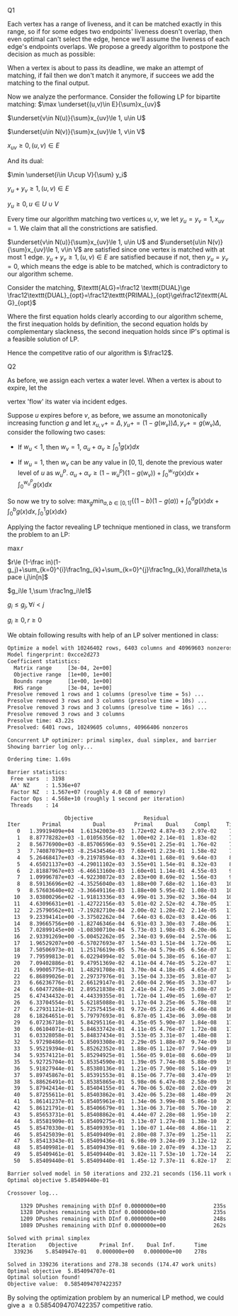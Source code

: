 Q1

Each vertex has a range of liveness, and it can be matched exactly in this range, so if for some edges two endpoints' liveness doesn't overlap, then even optimal can't select the edge, hence we'll assume the liveness of each edge's endpoints overlaps. We propose a greedy algorithm to postpone the decision as much as possible:

When a vertex is about to pass its deadline, we make an attempt of matching, if fail then we don't match it anymore, if succees we add the matching to the final output.

Now we analyze the performance. Consider the following LP for bipartite matching:
$\max \underset{(u,v)\in E}{\sum}x_{uv}$

$\underset{v\in N(u)}{\sum}x_{uv}\le 1, u\in U$

$\underset{u\in N(v)}{\sum}x_{uv}\le 1, v\in V$

$x_{uv}\ge 0, (u,v)\in E$

And its dual:

$\min \underset{i\in U\cup V}{\sum} y_i$

$y_u+y_v\ge 1,(u,v)\in E$

$y_u \ge 0, u\in U\cup V$

Every time our algorithm matching two vertices $u,v$, we let $y_u=y_v=1, x_{uv}=1$. We claim that all the constrictions are satisfied.

$\underset{v\in N(u)}{\sum}x_{uv}\le 1, u\in U$ and $\underset{u\in N(v)}{\sum}x_{uv}\le 1, v\in V$ are satisfied since one vertex is matched with at most 1 edge. $y_u+y_v\ge 1,(u,v)\in E$ are satisfied because if not, then $y_u=y_v=0$, which means the edge is able to be matched, which is contradictory to our algorithm scheme.

Consider the matching, $\texttt{ALG}=\frac12 \texttt{DUAL}\ge \frac12\texttt{DUAL}_{opt}=\frac12\texttt{PRIMAL}_{opt}\ge\frac12\texttt{ALG}_{opt}$

Where the first equation holds clearly according to our algorithm scheme, the first inequation holds by definition, the second equation holds by complementary slackness, the second inequation holds since IP's optimal is a feasible solution of LP.

Hence the competitve ratio of our algorithm is $\frac12$.

Q2

As before, we assign each vertex a water level. When a vertex is about to expire, let the

vertex 'flow' its water via incident edges.

Suppose $u$ expires before $v$, as before, we assume an monotonically increasing function $g$ and let $x_{u,v}+=\Delta,y_u+=(1-g(w_v))\Delta,y_v+=g(w_v)\Delta$, consider the following two cases:

- If $w_u<1$, then $w_v=1$, $\alpha_u+\alpha_v\ge \int_0^1 g(x)dx$

- If $w_u=1$, then $w_v$ can be any value in $[0,1]$, denote the previous water level of $u$ as $w^p_u$. $\alpha_u+\alpha_v\ge(1-w^p_u)(1-g(w_v))+\int_0^{w_v}g(x)dx+\int_0^{w_u^p}g(x)dx$

So now we try to solve:
$\max_{g}\min_{a,b\in[0,1]}\{(1-b)(1-g(a))+\int_0^ag(x)dx+\int_0^bg(x)dx,\int_0^1g(x)dx\}$

Applying the factor revealing LP technique mentioned in class, we transform the problem to an LP:

$\max r$

$r\le (1-\frac in)(1-g_j)+\sum_{k=0}^{i}\frac1ng_{k}+\sum_{k=0}^{j}\frac1ng_{k},\forall\theta,\space i,j\in[n]$

$g_i\le 1,\sum \frac1ng_i\le1$

$g_i\le g_j,\forall i< j$

$g_i\ge0, r\ge0$

We obtain following results with help of an LP solver mentioned in class:

```tex
Optimize a model with 10246402 rows, 6403 columns and 40969603 nonzeros
Model fingerprint: 0xcce2d273
Coefficient statistics:
  Matrix range     [3e-04, 2e+00]
  Objective range  [1e+00, 1e+00]
  Bounds range     [1e+00, 1e+00]
  RHS range        [3e-04, 1e+00]
Presolve removed 1 rows and 1 columns (presolve time = 5s) ...
Presolve removed 3 rows and 3 columns (presolve time = 10s) ...
Presolve removed 3 rows and 3 columns (presolve time = 16s) ...
Presolve removed 3 rows and 3 columns
Presolve time: 43.22s
Presolved: 6401 rows, 10249605 columns, 40966406 nonzeros

Concurrent LP optimizer: primal simplex, dual simplex, and barrier
Showing barrier log only...

Ordering time: 1.69s

Barrier statistics:
 Free vars  : 3198
 AA' NZ     : 1.536e+07
 Factor NZ  : 1.567e+07 (roughly 4.0 GB of memory)
 Factor Ops : 4.568e+10 (roughly 1 second per iteration)
 Threads    : 14

                  Objective                Residual
Iter       Primal          Dual         Primal    Dual     Compl     Time
   0   1.39919409e+04  1.61342003e-03  1.72e+02 4.87e-03  2.97e-02    70s
   1   8.87778282e+03 -1.01056356e-02  1.00e+02 2.14e-01  1.83e-02    73s
   2   8.56776900e+03 -8.85706596e-03  9.55e+01 2.25e-01  1.76e-02    76s
   3   7.74087079e+03 -8.25434546e-03  7.68e+01 2.23e-01  1.58e-02    79s
   4   5.26468417e+03 -9.21978594e-03  4.32e+01 1.68e-01  9.64e-03    83s
   5   4.65021137e+03 -4.29011102e-03  3.55e+01 1.54e-01  8.32e-03    87s
   6   2.81887967e+03 -6.46613160e-03  1.60e+01 1.14e-01  4.55e-03    90s
   7   1.09996787e+03 -4.92230872e-03  2.83e+00 8.69e-02  1.56e-03    96s
   8   8.59136696e+02 -4.35256040e-03  1.88e+00 7.68e-02  1.16e-03   101s
   9   8.57603640e+02 -3.36649116e-03  1.88e+00 5.95e-02  1.08e-03   104s
  10   3.03800296e+02 -1.91813336e-03  4.99e-01 3.39e-02  3.36e-04   107s
  11   4.63096631e+01 -1.42722156e-03  5.01e-02 2.52e-02  4.78e-05   110s
  12   2.25790562e+01 -7.19282710e-04  2.00e-02 1.28e-02  2.14e-05   113s
  13   9.23394141e+00 -3.37502262e-04  7.64e-03 6.02e-03  8.42e-06   116s
  14   8.39665756e+00 -1.82746346e-04  6.91e-03 3.30e-03  7.48e-06   118s
  15   7.02899145e+00 -1.08300710e-04  5.73e-03 1.98e-03  6.20e-06   121s
  16   2.93391269e+00 -5.00452262e-05  2.34e-03 9.69e-04  2.57e-06   124s
  17   1.96529207e+00 -6.57027693e-07  1.54e-03 1.51e-04  1.72e-06   126s
  18   7.50506973e-01  1.25176619e-05  5.76e-04 5.79e-05  6.56e-07   129s
  19   7.79599813e-01  6.02294994e-02  5.01e-04 5.38e-05  6.16e-07   132s
  20   7.09402886e-01  9.47951369e-02  4.11e-04 4.74e-05  5.22e-07   134s
  21   6.99005775e-01  1.48291708e-01  3.70e-04 4.18e-05  4.65e-07   137s
  22   6.86899026e-01  2.29737976e-01  3.15e-04 3.33e-05  3.81e-07   140s
  23   6.66236776e-01  2.66129147e-01  2.60e-04 2.96e-05  3.33e-07   143s
  24   6.60477268e-01  2.89521838e-01  2.41e-04 2.74e-05  3.08e-07   147s
  25   6.47434432e-01  4.44339355e-01  1.72e-04 1.49e-05  1.69e-07   152s
  26   6.33704554e-01  5.62185088e-01  1.17e-04 3.25e-06  5.78e-08   158s
  27   6.27931121e-01  5.72575415e-01  9.72e-05 2.21e-06  4.46e-08   164s
  28   6.18264651e-01  5.79797693e-01  6.87e-05 1.43e-06  3.09e-08   169s
  29   6.07236718e-01  5.84295116e-01  4.35e-05 5.90e-07  1.84e-08   173s
  30   6.06104071e-01  5.84633742e-01  4.11e-05 4.76e-07  1.72e-08   177s
  31   6.03328058e-01  5.84837434e-01  3.53e-05 3.31e-07  1.48e-08   179s
  32   5.97298486e-01  5.85093308e-01  2.29e-05 1.88e-07  9.74e-09   182s
  33   5.95219394e-01  5.85262352e-01  1.88e-05 1.12e-07  7.94e-09   185s
  34   5.93574121e-01  5.85294925e-01  1.56e-05 9.01e-08  6.60e-09   188s
  35   5.92725704e-01  5.85354590e-01  1.39e-05 7.74e-08  5.88e-09   190s
  36   5.91827944e-01  5.85380136e-01  1.21e-05 7.90e-08  5.14e-09   193s
  37   5.89745867e-01  5.85391553e-01  8.15e-06 7.77e-08  3.47e-09   196s
  38   5.88626491e-01  5.85385865e-01  5.98e-06 6.47e-08  2.58e-09   199s
  39   5.87942414e-01  5.85404155e-01  4.70e-06 5.02e-08  2.02e-09   201s
  40   5.87255611e-01  5.85403862e-01  3.42e-06 5.23e-08  1.48e-09   204s
  41   5.86141237e-01  5.85405961e-01  1.34e-06 3.99e-08  5.86e-10   207s
  42   5.86121791e-01  5.85406679e-01  1.31e-06 3.71e-08  5.70e-10   210s
  43   5.85653731e-01  5.85408862e-01  4.44e-07 2.28e-08  1.95e-10   213s
  44   5.85581909e-01  5.85409275e-01  3.13e-07 1.27e-08  1.38e-10   215s
  45   5.85470330e-01  5.85409393e-01  1.10e-07 1.44e-08  4.86e-11   218s
  46   5.85425039e-01  5.85409409e-01  2.80e-08 7.37e-09  1.25e-11   221s
  47   5.85413343e-01  5.85409436e-01  6.98e-09 3.24e-09  3.12e-12   224s
  48   5.85409981e-01  5.85409439e-01  9.68e-10 2.07e-09  4.33e-13   226s
  49   5.85409461e-01  5.85409440e-01  3.82e-11 7.53e-10  1.72e-14   229s
  50   5.85409440e-01  5.85409440e-01  1.45e-12 7.37e-11  6.82e-17   232s

Barrier solved model in 50 iterations and 232.21 seconds (156.11 work units)
Optimal objective 5.85409440e-01

Crossover log...

    1329 DPushes remaining with DInf 0.0000000e+00               235s
    1328 DPushes remaining with DInf 0.0000000e+00               235s
    1209 DPushes remaining with DInf 0.0000000e+00               248s
    1089 DPushes remaining with DInf 0.0000000e+00               262s

Solved with primal simplex
Iteration    Objective       Primal Inf.    Dual Inf.      Time
  339236    5.8540947e-01   0.000000e+00   0.000000e+00    278s

Solved in 339236 iterations and 278.38 seconds (174.47 work units)
Optimal objective  5.854094707e-01
Optimal solution found!
Objective value:  0.5854094707422357
```

By solving the optimization problem by an numerical LP method, we could give a $\ge0.5854094707422357$ competitive ratio.
